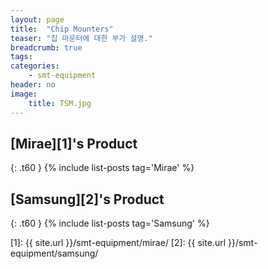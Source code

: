 ```yaml
---
layout: page
title:  "Chip Mounters"
teaser: "칩 마운터에 대한 부가 설명."
breadcrumb: true
tags:
categories:
    - smt-equipment
header: no
image:
    title: TSM.jpg
---
```


<!--more-->

<!--
###[Mirae][10]

1. [MX400 2012][11]
2. [MX400 2010][12]
3. [MX200L 2012][13]
4. [MX400L 2011][14]
5. [MX400LP 2009][15]

###[Samsung][20]

1. [SM482 2012][21]
2. [SM411 2010][22]
3. [SM321 2007][23]
4. [SM320 2005][24]
5. [CP45FV 2002][25]
6. [CP45F 2002][26]
7. [CP45FS Neo 2005][27]
8. [CP45FV Neo 2006][28]
9. [CP45FV Neo 2005][29]

[10]: {{ site.url }}/smt-equipment/mirae/

[11]: {{ site.url }}/smt-equipment/mirae/mx400-2012/
[12]: {{ site.url }}/smt-equipment/mirae/mx400-2010/
[13]: {{ site.url }}/smt-equipment/mirae/mx200l-2012/
[14]: {{ site.url }}/smt-equipment/mirae/mx400l-2011/
[15]: {{ site.url }}/smt-equipment/mirae/mx400lp-2009/

[20]: {{ site.url }}/smt-equipment/samsung/

[21]: {{ site.url }}/smt-equipment/samsung/sm482-2012/
[22]: {{ site.url }}/smt-equipment/samsung/sm411-2010/
[23]: {{ site.url }}/smt-equipment/samsung/sm321-2007/
[24]: {{ site.url }}/smt-equipment/samsung/sm320-2005/
[25]: {{ site.url }}/smt-equipment/samsung/cp45fv-2002/
[26]: {{ site.url }}/smt-equipment/samsung/cp45f-2002/
[27]: {{ site.url }}/smt-equipment/samsung/cp45fs-neo-2005/
[28]: {{ site.url }}/smt-equipment/samsung/cp45fv-neo-2006/
[29]: {{ site.url }}/smt-equipment/samsung/cp45fv-neo-2005/
-->

## [Mirae][1]'s Product
{: .t60 }
{% include list-posts tag='Mirae' %}

## [Samsung][2]'s Product
{: .t60 }
{% include list-posts tag='Samsung' %}

[1]: {{ site.url }}/smt-equipment/mirae/
[2]: {{ site.url }}/smt-equipment/samsung/
